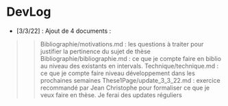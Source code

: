 # DevLog

+ [3/3/22] : Ajout de 4 documents :

>> Bibliographie/motivations.md : les questions à traiter pour justifier la pertinence du sujet de thèse
>>Bibliographie/bibliographie.md : ce que je compte faire en biblio au niveau des existants en intervals.
>>Technique/technique.md : ce que je compte faire niveau développement dans les prochaines semaines
>>These1Page/update_3_3_22.md : exercice recommandé par Jean Christophe pour formaliser ce que je veux faire en thèse. Je ferai des updates réguliers

